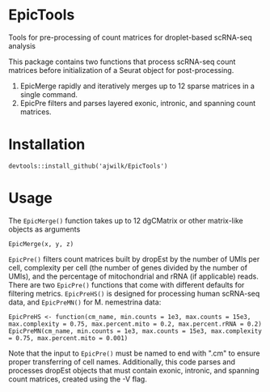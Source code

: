 # EpicTools
Tools for pre-processing of count matrices for droplet-based scRNA-seq analysis

This package contains two functions that process scRNA-seq count matrices before initialization of a Seurat object for post-processing. 
1. EpicMerge rapidly and iteratively merges up to 12 sparse matrices in a single command. 
2. EpicPre filters and parses layered exonic, intronic, and spanning count matrices. 

# Installation
```
devtools::install_github('ajwilk/EpicTools')
```

# Usage
The ```EpicMerge()``` function takes up to 12 dgCMatrix or other matrix-like objects as arguments
```
EpicMerge(x, y, z)
```

```EpicPre()``` filters count matrices built by dropEst by the number of UMIs per cell, complexity per cell (the number of genes divided by the number of UMIs), and the percentage of mitochondrial and rRNA (if applicable) reads. There are two ```EpicPre()``` functions that come with different defaults for filtering metrics. ```EpicPreHS()``` is designed for processing human scRNA-seq data, and ```EpicPreMN()``` for M. nemestrina data: 
```
EpicPreHS <- function(cm_name, min.counts = 1e3, max.counts = 15e3, max.complexity = 0.75, max.percent.mito = 0.2, max.percent.rRNA = 0.2)
EpicPreMN(cm_name, min.counts = 1e3, max.counts = 15e3, max.complexity = 0.75, max.percent.mito = 0.001)
```
Note that the input to ```EpicPre()``` must be named to end with ".cm" to ensure proper transferring of cell names. Additionally, this code parses and processes dropEst objects that must contain exonic, intronic, and spanning count matrices, created using the -V flag.
